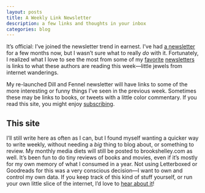 ```yaml
---
layout: posts
title: A Weekly Link Newsletter
description: a few links and thoughts in your inbox
categories: blog
---
```


It’s official: I’ve joined the newsletter trend in earnest. I’ve had [a newsletter](https://dillandfennel.substack.com) for a few months now, but I wasn’t sure what to really _do_ with it. Fortunately, I realized what I love to see the most from some of my [favorite](https://craigmod.com/roden/) [newsletters](https://desert.glass) is links to what these authors are reading this week—little jewels from internet wanderings.

My re-launched Dill and Fennel newsletter will have links to some of the more interesting or funny things I’ve seen in the previous week. Sometimes these may be links to books, or tweets with a little color commentary. If you read this site, you might enjoy [subscribing](https://dillandfennel.substack.com/subscribe?utm_source=menu&simple=true&next=https%3A%2F%2Fdillandfennel.substack.com%2F).

## This site

I’ll still write here as often as I can, but I found myself wanting a quicker way to write weekly, without needing a _big_ thing to blog about, or something to review. My monthly media diets will still be posted to brookshelley.com as well. It’s been fun to do tiny reviews of books and movies, even if it’s mostly for my own memory of what I consumed in a year. Not using Letterboxed or Goodreads for this was a very conscious decision—I want to own and control my own data. If you keep track of this kind of stuff yourself, or run your own little slice of the internet, I’d love to [hear about it](mailto:brookshelley@gmail.com)!
